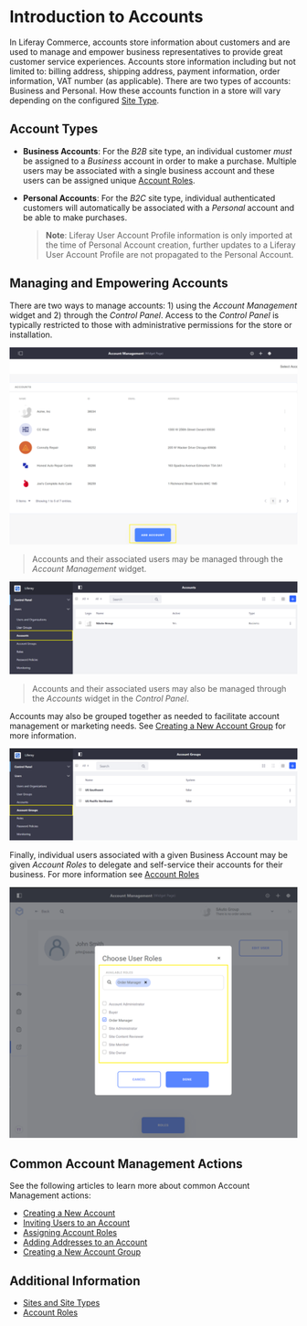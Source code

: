 # Introduction to Accounts

In Liferay Commerce, accounts store information about customers and are used to manage and empower business representatives to provide great customer service experiences. Accounts store information including but not limited to: billing address, shipping address, payment information, order information, VAT number (as applicable). There are two types of accounts: Business and Personal. How these accounts function in a store will vary depending on the configured [Site Type](../../../getting-started/site-management-basics/sites-and-site-types/README.md).

## Account Types

* **Business Accounts**: For the _B2B_ site type, an individual customer _must_ be assigned to a _Business_ account in order to make a purchase. Multiple users may be associated with a single business account and these users can be assigned unique [Account Roles](../customers/account-roles.md).

* **Personal Accounts**: For the _B2C_ site type, individual authenticated customers will automatically be associated with a _Personal_ account and be able to make purchases.

  >**Note**: Liferay User Account Profile information is only imported at the time of Personal Account creation, further updates to a Liferay User Account Profile are not propagated to the Personal Account.

## Managing and Empowering Accounts

There are two ways to manage accounts: 1) using the _Account Management_ widget and 2) through the _Control Panel_. Access to the _Control Panel_ is typically restricted to those with administrative permissions for the store or installation.

![List of Accounts in the Account Management Widget](./images/04.png)

> Accounts and their associated users may be managed through the _Account Management_ widget.

![List of Accounts in the Control Panel](./images/01.png)

> Accounts and their associated users may also be managed through the _Accounts_ widget in the _Control Panel_.

Accounts may also be grouped together as needed to facilitate account management or marketing needs. See [Creating a New Account Group](../creating-a-new-account-group/README.md) for more information.

![List of Account Groups in the Control Panel](./images/02.png)

Finally, individual users associated with a given Business Account may be given _Account Roles_ to delegate and self-service their accounts for their business. For more information see [Account Roles](../customers/account-roles.md)

![Assigning User Roles in the Account Management Widget](./images/03.png)

## Common Account Management Actions

See the following articles to learn more about common Account Management actions:

* [Creating a New Account](../customers/creating-a-new-account.md)
* [Inviting Users to an Account](../inviting-users-to-an-account/README.md)
* [Assigning Account Roles](../customers/assigning-account-roles.md)
* [Adding Addresses to an Account](../customers/adding-addresses-to-an-account.md)
* [Creating a New Account Group](../creating-a-new-account-group/README.md)

## Additional Information

* [Sites and Site Types](../../../getting-started/site-management-basics/sites-and-site-types/README.md)
* [Account Roles](../customers/account-roles.md)
